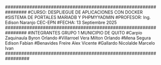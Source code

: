 ################################################################
#CURSO: DESPLIEGUE DE APLICACIONES CON DOCKER
#SISTEMA DE PORTALES MARIADB Y PHPMYYADMIN
#PROFESOR: Ing. Edison Naranjo CEC-EPN
#FECHA: 13 Septiembre 2025
################################################################
#INTEGRANTES GRUPO 1 MUNICIPIO DE QUITO
#Carpio Zaquinaula Byron Orlando
#Villarroel Vera Milton Orlando
#Mena Segura Edison Fabian
#Benavides Freire Alex Vicente
#Gallardo Nicolalde Marcelo Ivan
#################################################################
